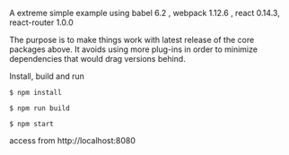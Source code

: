 A extreme simple example using babel 6.2 , webpack 1.12.6 , react 0.14.3, react-router 1.0.0

The purpose is to make things work with latest release of the core packages above. It avoids using more plug-ins in order to minimize dependencies that would drag versions behind.

Install, build and run

    $ npm install 

    $ npm run build 

    $ npm start

access from http://localhost:8080